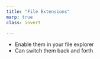 ```yaml
---
title: "File Extensions"
marp: true
class: invert

---
```


- Enable them in your file explorer
- Can switch them back and forth